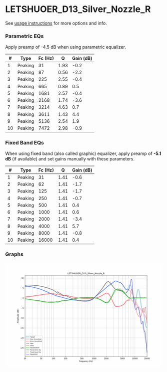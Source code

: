 # LETSHUOER_D13_Silver_Nozzle_R
See [usage instructions](https://github.com/jaakkopasanen/AutoEq#usage) for more options and info.

### Parametric EQs
Apply preamp of -4.5 dB when using parametric equalizer.

|   # | Type    |   Fc (Hz) |    Q |   Gain (dB) |
|-----|---------|-----------|------|-------------|
|   1 | Peaking |        31 | 1.93 |        -0.2 |
|   2 | Peaking |        87 | 0.56 |        -2.2 |
|   3 | Peaking |       225 | 2.55 |        -0.4 |
|   4 | Peaking |       665 | 0.89 |         0.5 |
|   5 | Peaking |      1681 | 2.57 |        -0.4 |
|   6 | Peaking |      2168 | 1.74 |        -3.6 |
|   7 | Peaking |      3214 | 4.63 |         0.7 |
|   8 | Peaking |      3611 | 1.43 |         4.4 |
|   9 | Peaking |      5136 | 2.54 |         1.9 |
|  10 | Peaking |      7472 | 2.98 |        -0.9 |

### Fixed Band EQs
When using fixed band (also called graphic) equalizer, apply preamp of **-5.1 dB** (if available) and set gains manually with these parameters.

|   # | Type    |   Fc (Hz) |    Q |   Gain (dB) |
|-----|---------|-----------|------|-------------|
|   1 | Peaking |        31 | 1.41 |        -0.6 |
|   2 | Peaking |        62 | 1.41 |        -1.7 |
|   3 | Peaking |       125 | 1.41 |        -1.7 |
|   4 | Peaking |       250 | 1.41 |        -0.7 |
|   5 | Peaking |       500 | 1.41 |         0.4 |
|   6 | Peaking |      1000 | 1.41 |         0.6 |
|   7 | Peaking |      2000 | 1.41 |        -3.4 |
|   8 | Peaking |      4000 | 1.41 |         5.7 |
|   9 | Peaking |      8000 | 1.41 |        -0.8 |
|  10 | Peaking |     16000 | 1.41 |         0.4 |

### Graphs
![](./LETSHUOER_D13_Silver_Nozzle_R.png)
